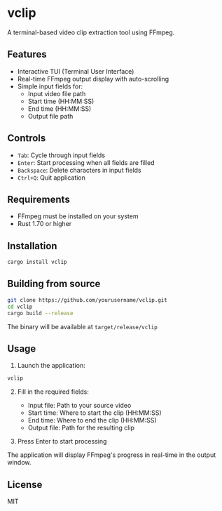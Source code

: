 # vclip

A terminal-based video clip extraction tool using FFmpeg.

## Features

- Interactive TUI (Terminal User Interface)
- Real-time FFmpeg output display with auto-scrolling
- Simple input fields for:
  - Input video file path
  - Start time (HH:MM:SS)
  - End time (HH:MM:SS)
  - Output file path

## Controls

- `Tab`: Cycle through input fields
- `Enter`: Start processing when all fields are filled
- `Backspace`: Delete characters in input fields
- `Ctrl+Q`: Quit application

## Requirements

- FFmpeg must be installed on your system
- Rust 1.70 or higher

## Installation

```bash
cargo install vclip
```

## Building from source

```bash
git clone https://github.com/yourusername/vclip.git
cd vclip
cargo build --release
```

The binary will be available at `target/release/vclip`

## Usage

1. Launch the application:
```bash
vclip
```

2. Fill in the required fields:
   - Input file: Path to your source video
   - Start time: Where to start the clip (HH:MM:SS)
   - End time: Where to end the clip (HH:MM:SS)
   - Output file: Path for the resulting clip

3. Press Enter to start processing

The application will display FFmpeg's progress in real-time in the output window.

## License

MIT 